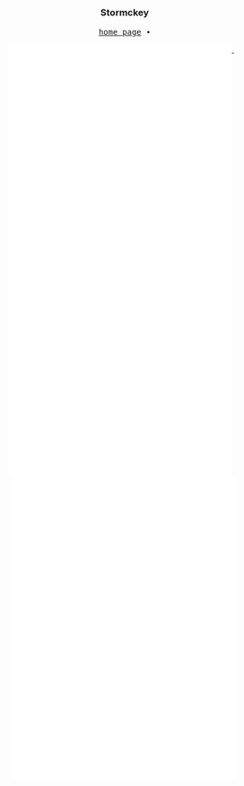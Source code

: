 <!-- # 👋 There!
<p>
<a href="https://www.cprogramming.com/" target="_blank"><img src="https://github.com/devicons/devicon/blob/master/icons/c/c-original.svg" alt="c" width="40" height="40"/> 
<a href="https://www.w3schools.com/cpp/"target="_blank"><img src="https://github.com/devicons/devicon/blob/master/icons/cplusplus/cplusplus-original.svg" alt="cplusplus" width="40" height="40"/> 
<a href="https://www.python.org" target="_blank"><img src="https://github.com/devicons/devicon/blob/master/icons/python/python-original.svg" alt="python" width="40" height="40"/>
<a href="https://ww2.mathworks.cn/products/matlab.html" target="_blank"><img src="https://github.com/devicons/devicon/blob/master/icons/matlab/matlab-original.svg" alt="matlab" width="40" height="40"/>
<a href="https://git-scm.com/" target="_blank"><img src="https://www.vectorlogo.zone/logos/git-scm/git-scm-icon.svg" alt="git" width="40" height="40"/>
<a href="https://www.vim.org/" target="_blank"> <img src="https://github.com/devicons/devicon/blob/master/icons/vim/vim-original.svg" alt="vim" width="40" height="40"/>
<a href="https://code.visualstudio.com/" target="_blank"><img src="https://github.com/devicons/devicon/blob/master/icons/vscode/vscode-original.svg" alt="vscode" width="40" height="40"/>
<a href="https://cn.ubuntu.com/" target="_blank"><img src="https://github.com/devicons/devicon/blob/master/icons/ubuntu/ubuntu-plain-wordmark.svg" alt="ubuntu" width="40" height="40"/>
<a href="https://www.docker.com/" target="_blank"><img src="https://github.com/devicons/devicon/blob/master/icons/docker/docker-original-wordmark.svg" alt="docker" width="40" height="40"/>
<a href="https://markdown.com.cn/" target="_blank"><img src="https://github.com/devicons/devicon/blob/master/icons/markdown/markdown-original.svg" alt="markdown" width="40" height="40"/>
<a href="https://www.gnu.org/software/bash/" target="_blank"><img src="https://www.vectorlogo.zone/logos/gnu_bash/gnu_bash-icon.svg" alt="bash" width="40" height="40"/>
 <a href="https://www.apple.com/" target="_blank"><img src="https://github.com/devicons/devicon/blob/master/icons/apple/apple-original.svg" alt="apple" width="40" height="40"/>
<a href="https://www.linux.org/" target="_blank"><img src="https://github.com/devicons/devicon/blob/master/icons/linux/linux-original.svg" alt="linux" width="40" height="40"/>
<a href="https://www.microsoft.com/en-us/windows" target="_blank"><img src="https://github.com/devicons/devicon/blob/master/icons/windows8/windows8-original.svg" alt="windows" width="40" height="40"/>
 </p>
 
<a>
<img align="center" src="https://github-readme-stats.vercel.app/api?username=stormckey&count_private=true&hide=stars&icon_color=fff&bg_color=30,e96443,904e95&title_color=fff&text_color=fff"/> 
</a>
<a>
<img align="center" src="https://github-readme-stats.vercel.app/api/top-langs/?username=stormckey&hide=javascript,html,CSS,shell&layout=compact&icon_color=fff&bg_color=30,e96443,904e95&title_color=fff&text_color=fff"/>
</a>
 -->


<h3 align="center"> Stormckey </h3>

<p align="center">
  <samp>
    <a href="https://stormckey.github.io/">home page</a> ∙
  </samp>
</p>

<p align="center">
  <a href="https://github.com/stormckey">
    <img width="400" align="top" src="https://github.com/stormckey/stormckey/blob/main/matrics-left.svg" />
  </a>
  &emsp;
  <a href="https://github.com/stormckey">
    <img width="400" align="top" src="https://github.com/stormckey/stormckey/blob/main/matrics-right.svg" />
  </a>
</p>

